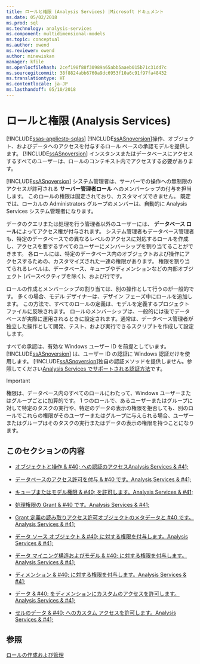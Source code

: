 ```yaml
---
title: ロールと権限 (Analysis Services) |Microsoft ドキュメント
ms.date: 05/02/2018
ms.prod: sql
ms.technology: analysis-services
ms.component: multidimensional-models
ms.topic: conceptual
ms.author: owend
ms.reviewer: owend
author: minewiskan
manager: kfile
ms.openlocfilehash: 2cef198f88f30989a65abb5aaeb015b71c31dd7c
ms.sourcegitcommit: 38f8824abb6760a9dc6953f10a6c91f97fa48432
ms.translationtype: HT
ms.contentlocale: ja-JP
ms.lasthandoff: 05/10/2018
---
```

# <a name="roles-and-permissions-analysis-services"></a>ロールと権限 (Analysis Services)
[!INCLUDE[ssas-appliesto-sqlas](../../includes/ssas-appliesto-sqlas.md)]
  [!INCLUDE[ssASnoversion](../../includes/ssasnoversion-md.md)]操作、オブジェクト、およびデータへのアクセスを付与するロール ベースの承認モデルを提供します。 [!INCLUDE[ssASnoversion](../../includes/ssasnoversion-md.md)] インスタンスまたはデータベースにアクセスするすべてのユーザーは、ロールのコンテキスト内でアクセスする必要があります。  
  
 [!INCLUDE[ssASnoversion](../../includes/ssasnoversion-md.md)] システム管理者は、サーバーでの操作への無制限のアクセスが許可される **サーバー管理者ロール** へのメンバーシップの付与を担当します。 このロールの権限は固定されており、カスタマイズできません。 既定では、ローカルの Administrators グループのメンバーは、自動的に Analysis Services システム管理者になります。  
  
 データのクエリまたは処理を行う管理者以外のユーザーには、 **データベース ロール**によってアクセス権が付与されます。 システム管理者もデータベース管理者も、特定のデータベースでの異なるレベルのアクセスに対応するロールを作成し、アクセスを要するすべてのユーザーにメンバーシップを割り当てることができます。 各ロールには、特定のデータベース内のオブジェクトおよび操作にアクセスするための、カスタマイズされた一連の権限があります。 権限を割り当てられるレベルは、データベース、キューブやディメンションなどの内部オブジェクト (パースペクティブを除く)、および行です。  
  
 ロールの作成とメンバーシップの割り当ては、別の操作として行うのが一般的です。 多くの場合、モデル デザイナーは、デザイン フェーズ中にロールを追加します。 この方法で、すべてのロールの定義は、モデルを定義するプロジェクト ファイルに反映されます。 ロールのメンバーシップは、一般的には後でデータベースが実際に運用されるときに設定されます。通常は、データベース管理者が独立した操作として開発、テスト、および実行できるスクリプトを作成して設定します。  
  
 すべての承認は、有効な Windows ユーザー ID を前提としています。 [!INCLUDE[ssASnoversion](../../includes/ssasnoversion-md.md)] は、ユーザー ID の認証に Windows 認証だけを使用します。 [!INCLUDE[ssASnoversion](../../includes/ssasnoversion-md.md)]独自の認証メソッドを提供しません。参照してください[Analysis Services でサポートされる認証方法](../../analysis-services/instances/authentication-methodologies-supported-by-analysis-services.md)です。  
  
> [!IMPORTANT]  
>  権限は、データベース内のすべてのロールにわたって、Windows ユーザーまたはグループごとに加算的です。 1 つのロールで、あるユーザーまたはグループに対して特定のタスクの実行や、特定のデータの表示の権限を拒否しても、別のロールでこれらの権限がそのユーザーまたはグループに与えられる場合、ユーザーまたはグループはそのタスクの実行またはデータの表示の権限を持つことになります。  
  
## <a name="in-this-section"></a>このセクションの内容  
  
-   [オブジェクトと操作 & #40; への認証のアクセスAnalysis Services & #41;](../../analysis-services/multidimensional-models/authorizing-access-to-objects-and-operations-analysis-services.md)  
  
-   [データベースのアクセス許可を付与 & #40 です。Analysis Services & #41;](../../analysis-services/multidimensional-models/grant-database-permissions-analysis-services.md)  
  
-   [キューブまたはモデル権限 & #40; を許可します。Analysis Services & #41;](../../analysis-services/multidimensional-models/grant-cube-or-model-permissions-analysis-services.md)  
  
-   [処理権限の Grant & #40 です。Analysis Services & #41;](../../analysis-services/multidimensional-models/grant-process-permissions-analysis-services.md)  
  
-   [Grant 定義の読み取りアクセス許可オブジェクトのメタデータと #40 です。Analysis Services & #41;](../../analysis-services/multidimensional-models/grant-read-definition-permissions-on-object-metadata-analysis-services.md)  
  
-   [データ ソース オブジェクト & #40; に対する権限を付与します。Analysis Services & #41;](../../analysis-services/multidimensional-models/grant-permissions-on-a-data-source-object-analysis-services.md)  
  
-   [データ マイニング構造およびモデル & #40; に対する権限を付与します。Analysis Services & #41;](../../analysis-services/multidimensional-models/grant-permissions-on-data-mining-structures-and-models-analysis-services.md)  
  
-   [ディメンション & #40; に対する権限を付与します。Analysis Services & #41;](../../analysis-services/multidimensional-models/grant-permissions-on-a-dimension-analysis-services.md)  
  
-   [データ & #40; をディメンションにカスタムのアクセスを許可します。Analysis Services & #41;](../../analysis-services/multidimensional-models/grant-custom-access-to-dimension-data-analysis-services.md)  
  
-   [セルのデータ & #40; へのカスタム アクセスを許可します。Analysis Services & #41;](../../analysis-services/multidimensional-models/grant-custom-access-to-cell-data-analysis-services.md)  
  
## <a name="see-also"></a>参照  
 [ロールの作成および管理](../../analysis-services/tabular-models/create-and-manage-roles-ssas-tabular.md)  
  
  
